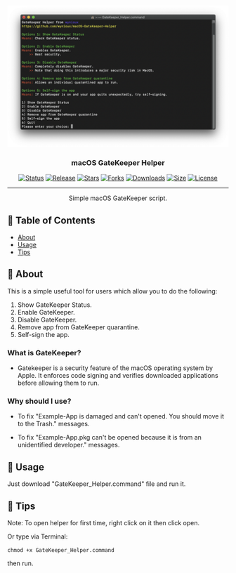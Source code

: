 <p align="center">
    <img alt="Screenshot" src="https://github.com/wynioux/macOS-GateKeeper-Helper/raw/master/screenshot.png">
</p>

<h3 align="center">macOS GateKeeper Helper</h3>

<div align="center">

[![Status](https://img.shields.io/badge/status-active-success.svg)]()
[![Release](https://img.shields.io/github/release/wynioux/macOS-GateKeeper-Helper)](https://github.com/wynioux/macOS-GateKeeper-Helper/releases/latest)
[![Stars](https://img.shields.io/github/stars/wynioux/macOS-GateKeeper-Helper)](https://github.com/wynioux/macOS-GateKeeper-Helper/stargazers)
[![Forks](https://img.shields.io/github/forks/wynioux/macOS-GateKeeper-Helper)](https://github.com/wynioux/macOS-GateKeeper-Helper/network/members)
[![Downloads](https://img.shields.io/github/downloads/wynioux/macOS-GateKeeper-Helper/total)](https://github.com/wynioux/macOS-GateKeeper-Helper/releases/download/v1.2.1/GateKeeper_Helper.command)
[![Size](https://img.shields.io/github/size/wynioux/macOS-GateKeeper-Helper/GateKeeper_Helper.command)]()
[![License](https://img.shields.io/github/license/wynioux/macOS-GateKeeper-Helper)](/LICENSE)

</div>

---

<p align="center"> Simple macOS GateKeeper script.
    <br> 
</p>

## 📝 Table of Contents

- [About](#about)
- [Usage](#usage)
- [Tips](#tips)

## 🧐 About <a name = "about"></a>

This is a simple useful tool for users which allow you to do the following:

1. Show GateKeeper Status.
2. Enable GateKeeper.
3. Disable GateKeeper.
4. Remove app from GateKeeper quarantine.
5. Self-sign the app.

### What is GateKeeper?

- Gatekeeper is a security feature of the macOS operating system by Apple.
  It enforces code signing and verifies downloaded applications before allowing them to run.

### Why should I use?

- To fix "Example-App is damaged and can't opened. You should move it to the Trash." messages.

- To fix "Example-App.pkg can't be opened because it is from an unidentified developer." messages.

## 🎈 Usage <a name="usage"></a>

Just download "GateKeeper_Helper.command" file and run it.

## 🎉 Tips <a name = "tips"></a>

Note: To open helper for first time, right click on it then click open.

Or type via Terminal:

```
chmod +x GateKeeper_Helper.command
```

then run.
